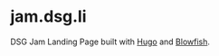 # jam.dsg.li

DSG Jam Landing Page built with [Hugo](https://gohugo.io) and [Blowfish](https://nunocoracao.github.io/blowfish).

